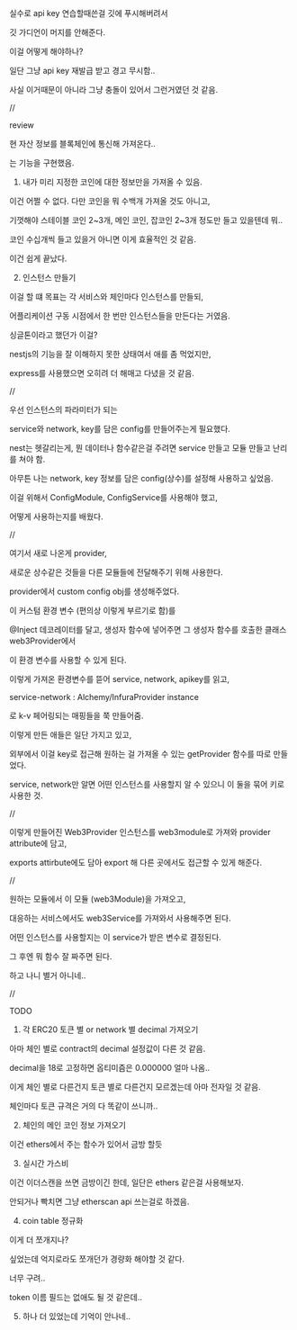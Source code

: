 실수로 api key 연습할때쓴걸 깃에 푸시해버려서

깃 가디언이 머지를 안해준다.

이걸 어떻게 해야하나?

일단 그냥 api key 재발급 받고 경고 무시함..

사실 이거때문이 아니라 그냥 충돌이 있어서 그런거였던 것 같음.

//

review

현 자산 정보를 블록체인에 통신해 가져온다..

는 기능을 구현했음.

1. 내가 미리 지정한 코인에 대한 정보만을 가져올 수 있음.

이건 어쩔 수 없다. 다만 코인을 뭐 수백개 가져올 것도 아니고,

기껏해야 스테이블 코인 2~3개, 메인 코인, 잡코인 2~3개 정도만 들고 있을텐데 뭐..

코인 수십개씩 들고 있을거 아니면 이게 효율적인 것 같음.

이건 쉽게 끝났다.

2. 인스턴스 만들기

이걸 할 떄 목표는 각 서비스와 체인마다 인스턴스를 만들되,

어플리케이션 구동 시점에서 한 번만 인스턴스들을 만든다는 거였음.

싱글톤이라고 했던가 이걸?

nestjs의 기능을 잘 이해하지 못한 상태여서 애를 좀 먹었지만,

express를 사용했으면 오히려 더 해매고 다녔을 것 같음.

//

우선 인스턴스의 파라미터가 되는

service와 network, key를 담은 config를 만들어주는게 필요했다.

nest는 헷갈리는게, 뭔 데이터나 함수같은걸 주려면 service 만들고 모듈 만들고 난리를 쳐야 함.

아무튼 나는 network, key 정보를 담은 config(상수)를 설정해 사용하고 싶었음.

이걸 위해서 ConfigModule, ConfigService를 사용해야 했고,

어떻게 사용하는지를 배웠다.

//

여기서 새로 나온게 provider,

새로운 상수같은 것들을 다른 모듈들에 전달해주기 위해 사용한다.

provider에서 custom config obj를 생성해주었다.

이 커스텀 환경 변수 (편의상 이렇게 부르기로 함)를

@Inject 데코레이터를 달고, 생성자 함수에 넣어주면 그 생성자 함수를 호출한 클래스 web3Provider에서

이 환경 변수를 사용할 수 있게 된다.

이렇게 가져온 환경변수를 뜯어 service, network, apikey를 읽고,

service-network : Alchemy/InfuraProvider instance

로 k-v 페어링되는 매핑들을 쭉 만들어줌.

이렇게 만든 애들은 일단 가지고 있고,

외부에서 이걸 key로 접근해 원하는 걸 가져올 수 있는 getProvider 함수를 따로 만들었다.

service, network만 알면 어떤 인스턴스를 사용할지 알 수 있으니 이 둘을 묶어 키로 사용한 것.

//

이렇게 만들어진 Web3Provider 인스턴스를 web3module로 가져와 provider attribute에 담고,

exports attirbute에도 담아 export 해 다른 곳에서도 접근할 수 있게 해준다.

//

원하는 모듈에서 이 모듈 (web3Module)을 가져오고,

대응하는 서비스에서도 web3Service를 가져와서 사용해주면 된다.

어떤 인스턴스를 사용할지는 이 service가 받은 변수로 결정된다.

그 후엔 뭐 함수 잘 짜주면 된다.

하고 나니 별거 아니네..

//

TODO

1. 각 ERC20 토큰 별 or network 별 decimal 가져오기

아마 체인 별로 contract의 decimal 설정값이 다른 것 같음.

decimal을 18로 고정하면 옵티미즘은 0.000000 얼마 나옴..

이게 체인 별로 다른건지 토큰 별로 다른건지 모르겠는데 아마 전자일 것 같음.

체인마다 토큰 규격은 거의 다 똑같이 쓰니까..

2. 체인의 메인 코인 정보 가져오기

이건 ethers에서 주는 함수가 있어서 금방 할듯

3. 실시간 가스비

이건 이더스캔을 쓰면 금방이긴 한데, 일단은 ethers 같은걸 사용해보자.

안되거나 빡치면 그냥 etherscan api 쓰는걸로 하겠음.

4. coin table 정규화

이게 더 쪼개지나?

싶었는데 억지로라도 쪼개던가 경량화 해야할 것 같다.

너무 구려..

token 이름 필드는 없애도 될 것 같은데..

5. 하나 더 있었는데 기억이 안나네..
